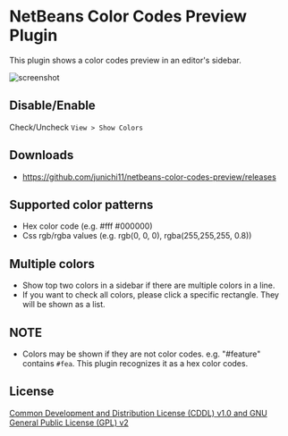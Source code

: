 # NetBeans Color Codes Preview Plugin

This plugin shows a color codes preview in an editor's sidebar.

![screenshot](https://dl.dropboxusercontent.com/u/10953443/netbeans/color-codes-preview/netbeans-color-codes-preview-screenshot.png)

## Disable/Enable

Check/Uncheck `View > Show Colors`

## Downloads

- https://github.com/junichi11/netbeans-color-codes-preview/releases

## Supported color patterns

- Hex color code (e.g. #fff #000000)
- Css rgb/rgba values (e.g. rgb(0, 0, 0), rgba(255,255,255, 0.8))

## Multiple colors

- Show top two colors in a sidebar if there are multiple colors in a line.
- If you want to check all colors, please click a specific rectangle. They will be shown as a list.

## NOTE

- Colors may be shown if they are not color codes. e.g. "#feature" contains `#fea`. This plugin recognizes it as a hex color codes. 

## License

[Common Development and Distribution License (CDDL) v1.0 and GNU General Public License (GPL) v2](http://netbeans.org/cddl-gplv2.html)
